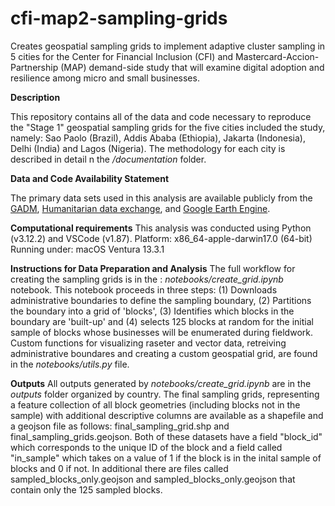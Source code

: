 # cfi-map2-sampling-grids
Creates geospatial sampling grids to implement adaptive cluster sampling in 5 cities for the Center for Financial Inclusion (CFI) and Mastercard-Accion-Partnership (MAP) demand-side study that will examine digital adoption and resilience among micro and small businesses. 

**Description**

This repository contains all of the data and code necessary to reproduce the "Stage 1" geospatial sampling grids for the five cities included the study, namely: Sao Paolo (Brazil), Addis Ababa (Ethiopia), Jakarta (Indonesia), Delhi (India) and Lagos (Nigeria). The methodology for each city is described in detail n the */documentation* folder. 

**Data and Code Availability Statement**

The primary data sets used in this analysis are available publicly from the [GADM](), [Humanitarian data exchange](), and [Google Earth Engine](). 

**Computational requirements**
This analysis was conducted using Python (v3.12.2) and VSCode (v1.87). 
Platform: x86_64-apple-darwin17.0 (64-bit)
Running under: macOS Ventura 13.3.1

**Instructions for Data Preparation and Analysis**
The full workflow for creating the sampling grids is in the : *notebooks/create_grid.ipynb* notebook. This notebook proceeds in three steps: (1) Downloads administrative boundaries to define the sampling boundary, (2) Partitions the boundary into a grid of 'blocks', (3) Identifies which blocks in the boundary are 'built-up' and (4) selects 125 blocks at random for the initial sample of blocks whose businesses will be enumerated during fieldwork. Custom functions for visualizing raseter and vector data, retreiving administrative boundares and creating a custom geospatial grid, are found in the *notebooks/utils.py* file. 

**Outputs**
All outputs generated by *notebooks/create_grid.ipynb* are in the *outputs* folder organized by country. 
The final sampling grids, representing a feature collection of all block geometries (including blocks not in the sample) with additional descriptive columns are available as a shapefile and a geojson file as follows: final_sampling_grid.shp and final_sampling_grids.geojson. Both of these datasets have a field "block_id" which corresponds to the unique ID of the block and a field called "in_sample" which takes on a value of 1 if the block is in the inital sample of blocks and 0 if not. In additional there are files called sampled_blocks_only.geojson and sampled_blocks_only.geojson that contain only the 125 sampled blocks. 